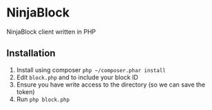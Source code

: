 NinjaBlock
==========

NinjaBlock client written in PHP

Installation
------------
1. Install using composer `php ~/composer.phar install`
2. Edit `block.php` and to include your block ID
3. Ensure you have write access to the directory (so we can save the token)
4. Run `php block.php`

